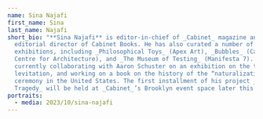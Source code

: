 ```yaml
---
name: Sina Najafi
first_name: Sina
last_name: Najafi
short_bio: "**Sina Najafi** is editor-in-chief of _Cabinet_ magazine and
  editorial director of Cabinet Books. He has also curated a number of
  exhibitions, including _Philosophical Toys_ (Apex Art), _Bubbles_ (Canadian
  Centre for Architecture), and _The Museum of Testing_ (Manifesta 7). He is
  currently collaborating with Aaron Schuster on an exhibition on the theme of
  levitation, and working on a book on the history of the “naturalization”
  ceremony in the United States. The first installment of his project _Stand-Up
  Tragedy_ will be held at _Cabinet_’s Brooklyn event space later this year."
portraits:
  - media: 2023/10/sina-najafi
---
```

